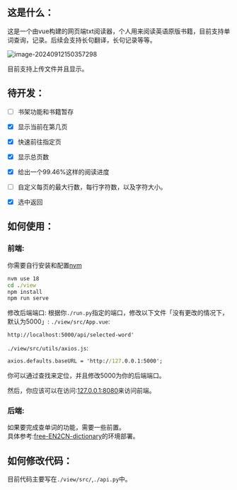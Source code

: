 ## 这是什么：

这是一个由vue构建的网页端txt阅读器，个人用来阅读英语原版书籍，目前支持单词查询，记录。后续会支持长句翻译，长句记录等等。

![image-20240912150357298](https://fastly.jsdelivr.net/gh/MrXnneHang/blog_img/BlogHosting/img/24/09/202409121507028.png) 

目前支持上传文件并且显示。



## 待开发：

* [ ] 书架功能和书籍暂存
* [x] 显示当前在第几页
* [x] 快速前往指定页
* [x] 显示总页数
* [x] 给出一个99.46%这样的阅读进度
* [ ] 自定义每页的最大行数，每行字符数，以及字符大小。
* [x] 选中返回



## 如何使用：

### 前端: 

你需要自行安装和配置[nvm](https://github.com/nvm-sh/nvm)

```cmd
nvm use 18
cd ./view
npm install 
npm run serve
```
修改后端端口: 根据你`./run.py`指定的端口，修改以下文件「没有更改的情况下，默认为5000」:
`./view/src/App.vue`:
```vue
http://localhost:5000/api/selected-word'
```
`./view/src/utils/axios.js`:
```cmd
axios.defaults.baseURL = 'http://127.0.0.1:5000';
```
你可以通过查找来定位，并且修改5000为你的后端端口。


然后，你应该可以在访问:[127.0.0.1:8080](127.0.0.1:8080)来访问前端。

### 后端:

如果要完成查单词的功能，需要一些前置。  
具体参考:[free-EN2CN-dictionary](https://github.com/MrXnneHang/free-EN2CN-dictionary)的环境部署。  


## 如何修改代码：

目前代码主要写在`./view/src/`,`./api.py`中。